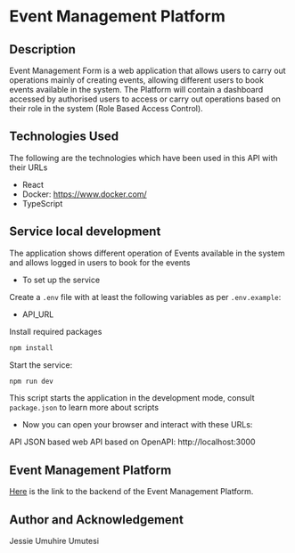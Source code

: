 # Event Management Platform


## Description

Event Management Form is a web application that allows users to  carry out operations mainly of creating events, allowing different users to book events available in the system. The Platform will contain a dashboard accessed by authorised users to access or carry out operations based on their role in the system (Role Based Access Control).


## Technologies Used

The following are the technologies which have been used in this API with their URLs

- React
- Docker: https://www.docker.com/
- TypeScript


## Service local development
The application shows different operation of Events available in the system and allows logged in users to book for the events

* To set up the service

Create a `.env` file with at least the following variables as per `.env.example`:
* API_URL

Install required packages
```bash
npm install
```

Start the service:
```bash
npm run dev
```

This script starts the application in the development mode, consult `package.json` to learn more about scripts


* Now you can open your browser and interact with these URLs:

API JSON based web API based on OpenAPI: http://localhost:3000

## Event Management Platform
[Here](https://github.com/UmuhireJessie/event-management-bn) is the link to the backend of the Event Management Platform.

## Author and Acknowledgement
Jessie Umuhire Umutesi
